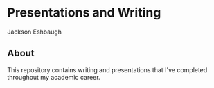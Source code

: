 # Presentations and Writing
Jackson Eshbaugh

## About

This repository contains writing and presentations that I've completed throughout my academic career.
